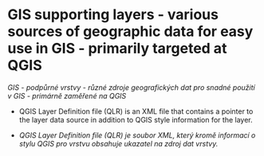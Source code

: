 # GIS supporting layers - various sources of geographic data for easy use in GIS - primarily targeted at QGIS 

*GIS - podpůrné vrstvy - různé zdroje geografických dat pro snadné použití v GIS - primárně zaměřené na QGIS*


- QGIS Layer Definition file (QLR) is an XML file that contains a pointer to the layer data source in addition to QGIS style information for the layer.
  
- *QGIS Layer Definition file (QLR) je soubor XML, který kromě informací o stylu QGIS pro vrstvu obsahuje ukazatel na zdroj dat vrstvy.*
